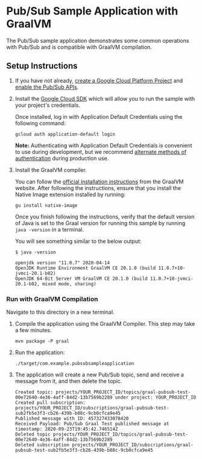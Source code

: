 # Pub/Sub Sample Application with GraalVM

The Pub/Sub sample application demonstrates some common operations with Pub/Sub and is compatible with GraalVM compilation.

## Setup Instructions

1. If you have not already, [create a Google Cloud Platform Project](https://cloud.google.com/resource-manager/docs/creating-managing-projects#creating_a_project) and [enable the Pub/Sub APIs](https://console.cloud.google.com/apis/api/pubsub.googleapis.com).

2. Install the [Google Cloud SDK](https://cloud.google.com/sdk/) which will allow you to run the sample with your project's credentials.

    Once installed, log in with Application Default Credentials using the following command:
    
    ```
    gcloud auth application-default login
    ```
   
    **Note:** Authenticating with Application Default Credentials is convenient to use during development, but we recommend [alternate methods of authentication](https://cloud.google.com/docs/authentication/production) during production use.
    
3. Install the GraalVM compiler.
    
    You can follow the [official installation instructions](https://www.graalvm.org/docs/getting-started-with-graalvm/#install-graalvm) from the GraalVM website.
    After following the instructions, ensure that you install the Native Image extension installed by running:
    
    ```
    gu install native-image
    ```
   
    Once you finish following the instructions, verify that the default version of Java is set to the Graal version for running this sample by running `java -version` in a terminal.
    
    You will see something similar to the below output:
    
    ```
    $ java -version
   
    openjdk version "11.0.7" 2020-04-14
    OpenJDK Runtime Environment GraalVM CE 20.1.0 (build 11.0.7+10-jvmci-20.1-b02)
    OpenJDK 64-Bit Server VM GraalVM CE 20.1.0 (build 11.0.7+10-jvmci-20.1-b02, mixed mode, sharing)
    ```

### Run with GraalVM Compilation

Navigate to this directory in a new terminal.

1. Compile the application using the GraalVM Compiler. This step may take a few minutes.

    ```
    mvn package -P graal
    ```
    
2. Run the application:

    ```
    ./target/com.example.pubsubsampleapplication
    ```

3. The application will create a new Pub/Sub topic, send and receive a message from it, and then delete the topic.

    ```
    Created topic: projects/YOUR_PROJECT_ID/topics/graal-pubsub-test-00e72640-4e36-4aff-84d2-13b7569b2289 under project: YOUR_PROJECT_ID
    Created pull subscription: projects/YOUR_PROJECT_ID/subscriptions/graal-pubsub-test-sub2fb5e3f3-cb26-439b-b88c-9cb0cfca9e45
    Published message with ID: 457327433078420
    Received Payload: Pub/Sub Graal Test published message at timestamp: 2020-09-23T19:45:42.746514Z
    Deleted topic projects/YOUR_PROJECT_ID/topics/graal-pubsub-test-00e72640-4e36-4aff-84d2-13b7569b2289
    Deleted subscription projects/YOUR_PROJECT_ID/subscriptions/graal-pubsub-test-sub2fb5e3f3-cb26-439b-b88c-9cb0cfca9e45
    ```
